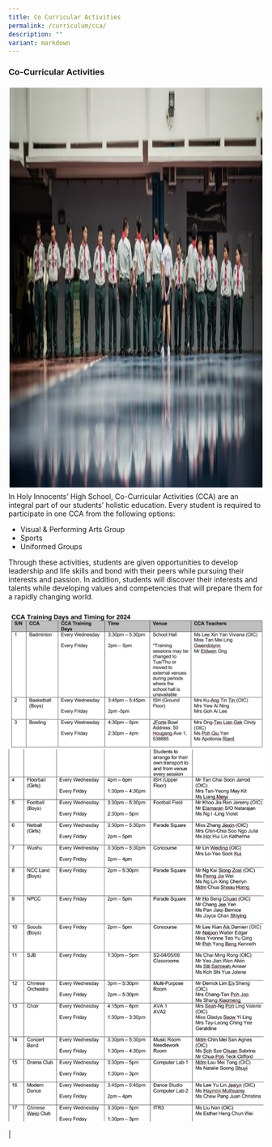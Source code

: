 ```yaml
---
title: Co Curricular Activities
permalink: /curriculum/cca/
description: ""
variant: markdown
---
```

### **Co-Curricular Activities**
<img src="/images/Co%20Curricular%20Activities/Co-Curricular%20Activities.png" width="600" height="800">
<br>
In Holy Innocents’ High School, Co-Curricular Activities (CCA) are an integral part of our students’ holistic education. Every student is required to participate in one CCA from the following options:

*   Visual &amp; Performing Arts Group
*   Sports&nbsp;
*   Uniformed Groups


Through these activities, students are given opportunities to develop leadership and life skills and bond with their peers while pursuing their interests and passion. In addition, students will discover their interests and talents while developing values and competencies that will prepare them for a rapidly changing world.

![](/images/CCA_training_days_and_timing.jpeg)
![](/images/CCA_training_days_and_timing2.jpeg)




|

